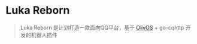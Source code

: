 # Luka Reborn

> Luka Reborn 是计划打造一款面向QQ平台，基于 [OlivOS](https://github.com/OlivOS-Team/OlivOS) + go-cqhttp 开发的机器人插件

